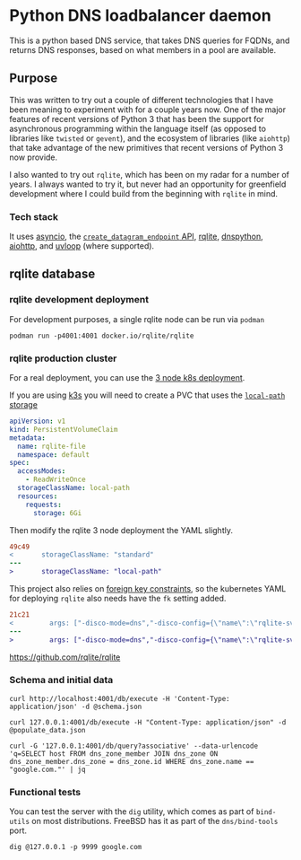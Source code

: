 # Python DNS loadbalancer daemon

This is a python based DNS service, that takes DNS queries for
FQDNs, and returns DNS responses, based on what members in a
pool are available.

## Purpose

This was written to try out a couple of different technologies that
I have been meaning to experiment with for a couple years now. One
of the major features of recent versions of Python 3 that has been
the support for asynchronous programming within the language itself (as opposed to libraries like `twisted` or `gevent`), and the ecosystem of
libraries (like `aiohttp`) that take advantage of the new primitives that 
recent versions of Python 3 now provide.

I also wanted to try out `rqlite`, which has been on my radar for a
number of years. I always wanted to try it, but never had an opportunity
for greenfield development where I could build from the beginning with
`rqlite` in mind.


### Tech stack

It uses [asyncio][asyncio], the [`create_datagram_endpoint` API][datagram],
[rqlite][rqlite], [dnspython][dnspython], [aiohttp][aiohttp], and [uvloop][uvloop] (where supported).


## rqlite database

### rqlite development deployment
For development purposes, a single rqlite node can be run via `podman`

```shell
podman run -p4001:4001 docker.io/rqlite/rqlite
```

### rqlite production cluster

For a real deployment, you can use the [3 node k8s deployment][rquite-3-node].

If you are using [k3s](https://k3s.io) you will need to create a
PVC that uses the [`local-path` storage][local-path]

```yaml
apiVersion: v1
kind: PersistentVolumeClaim
metadata:
  name: rqlite-file
  namespace: default
spec:
  accessModes:
    - ReadWriteOnce
  storageClassName: local-path
  resources:
    requests:
      storage: 6Gi
```

Then modify the rqlite 3 node deployment the YAML slightly.

```patch
49c49
<       storageClassName: "standard"
---
>       storageClassName: "local-path"
```

This project also relies on [foreign key constraints][fk], so the kubernetes YAML
for deploying `rqlite` also needs have the `fk` setting added.

```patch
21c21
<         args: ["-disco-mode=dns","-disco-config={\"name\":\"rqlite-svc-internal\"}","-bootstrap-expect","3", "-join-interval=1s", "-join-attempts=120"]
---
>         args: ["-disco-mode=dns","-disco-config={\"name\":\"rqlite-svc-internal\"}","-bootstrap-expect","3", "-join-interval=1s", "-join-attempts=120", "-fk=true"]
```

https://github.com/rqlite/rqlite
### Schema and initial data

```shell
curl http://localhost:4001/db/execute -H 'Content-Type: application/json' -d @schema.json
```

```shell
curl 127.0.0.1:4001/db/execute -H "Content-Type: application/json" -d @populate_data.json
```

```shell
curl -G '127.0.0.1:4001/db/query?associative' --data-urlencode 'q=SELECT host FROM dns_zone_member JOIN dns_zone ON dns_zone_member.dns_zone = dns_zone.id WHERE dns_zone.name == "google.com."' | jq
```


### Functional tests

You can test the server with the `dig` utility, which comes as part of `bind-utils`
on most distributions. FreeBSD has it as part of the `dns/bind-tools` port.

```shell
dig @127.0.0.1 -p 9999 google.com
```


[asyncio]: https://docs.python.org/3.9/library/asyncio.html
[local-path]: https://docs.k3s.io/storage#setting-up-the-local-storage-provider
[rquite-3-node]: https://github.com/rqlite/kubernetes-configuration/blob/master/statefulset-3-node.yaml
[datagram]: https://docs.python.org/3.9/library/asyncio-protocol.html#udp-echo-server
[rqlite]: https://github.com/rqlite/rqlite
[dnspython]: https://dnspython.readthedocs.io/
[uvloop]: https://uvloop.readthedocs.io/dev/index.html
[aiohttp]: https://docs.aiohttp.org/en/stable/index.html
[fk]: https://github.com/rqlite/rqlite/blob/master/DOC/FOREIGN_KEY_CONSTRAINTS.md
